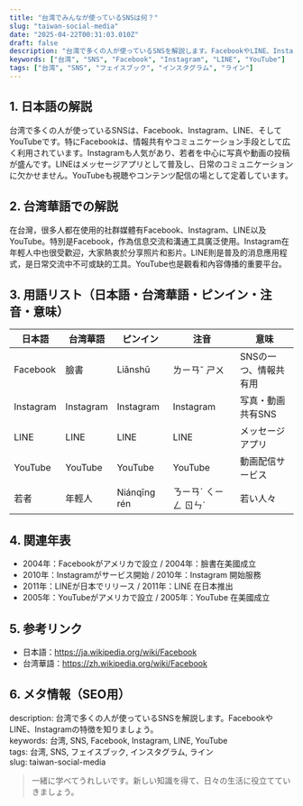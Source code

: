 ```yaml
---
title: "台湾でみんなが使っているSNSは何？"
slug: "taiwan-social-media"
date: "2025-04-22T00:31:03.010Z"
draft: false
description: "台湾で多くの人が使っているSNSを解説します。FacebookやLINE、Instagramの特徴を知りましょう。"
keywords: ["台湾", "SNS", "Facebook", "Instagram", "LINE", "YouTube"]
tags: ["台湾", "SNS", "フェイスブック", "インスタグラム", "ライン"]
---
```


## 1. 日本語の解説  
台湾で多くの人が使っているSNSは、Facebook、Instagram、LINE、そしてYouTubeです。特にFacebookは、情報共有やコミュニケーション手段として広く利用されています。Instagramも人気があり、若者を中心に写真や動画の投稿が盛んです。LINEはメッセージアプリとして普及し、日常のコミュニケーションに欠かせません。YouTubeも視聴やコンテンツ配信の場として定着しています。

## 2. 台湾華語での解説  
在台灣，很多人都在使用的社群媒體有Facebook、Instagram、LINE以及YouTube。特別是Facebook，作為信息交流和溝通工具廣泛使用。Instagram在年輕人中也很受歡迎，大家熱衷於分享照片和影片。LINE則是普及的消息應用程式，是日常交流中不可或缺的工具。YouTube也是觀看和內容傳播的重要平台。

## 3. 用語リスト（日本語・台湾華語・ピンイン・注音・意味）  
| 日本語     | 台湾華語      | ピンイン       | 注音       | 意味                   |
|------------|---------------|----------------|------------|------------------------|
| Facebook   | 臉書          | Liǎnshū        | ㄌㄧㄢˇ ㄕㄨ | SNSの一つ、情報共有用 |
| Instagram  | Instagram     | Instagram      | Instagram  | 写真・動画共有SNS     |
| LINE       | LINE          | LINE           | LINE       | メッセージアプリ      |
| YouTube    | YouTube       | YouTube        | YouTube    | 動画配信サービス      |
| 若者       | 年輕人        | Niánqīng rén   | ㄋㄧㄢˊ ㄑㄧㄥ ㄖㄣˊ | 若い人々               |

## 4. 関連年表  
- 2004年：Facebookがアメリカで設立 / 2004年：臉書在美國成立  
- 2010年：Instagramがサービス開始 / 2010年：Instagram 開始服務  
- 2011年：LINEが日本でリリース / 2011年：LINE 在日本推出  
- 2005年：YouTubeがアメリカで設立 / 2005年：YouTube 在美國成立  

## 5. 参考リンク  
- 日本語：https://ja.wikipedia.org/wiki/Facebook  
- 台湾華語：https://zh.wikipedia.org/wiki/Facebook  

## 6. メタ情報（SEO用）  
description: 台湾で多くの人が使っているSNSを解説します。FacebookやLINE、Instagramの特徴を知りましょう。  
keywords: 台湾, SNS, Facebook, Instagram, LINE, YouTube  
tags: 台湾, SNS, フェイスブック, インスタグラム, ライン  
slug: taiwan-social-media  

> 一緒に学べてうれしいです。新しい知識を得て、日々の生活に役立てていきましょう。